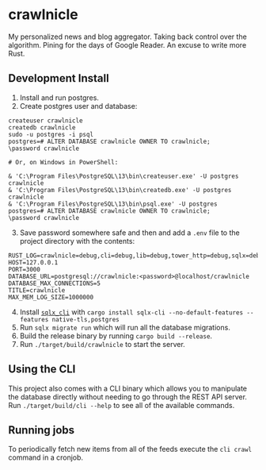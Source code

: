 # crawlnicle

My personalized news and blog aggregator. Taking back control over the
algorithm. Pining for the days of Google Reader. An excuse to write more Rust.

## Development Install

1. Install and run postgres.
2. Create postgres user and database:

```
createuser crawlnicle
createdb crawlnicle
sudo -u postgres -i psql
postgres=# ALTER DATABASE crawlnicle OWNER TO crawlnicle;
\password crawlnicle

# Or, on Windows in PowerShell:

& 'C:\Program Files\PostgreSQL\13\bin\createuser.exe' -U postgres crawlnicle
& 'C:\Program Files\PostgreSQL\13\bin\createdb.exe' -U postgres crawlnicle
& 'C:\Program Files\PostgreSQL\13\bin\psql.exe' -U postgres
postgres=# ALTER DATABASE crawlnicle OWNER TO crawlnicle;
\password crawlnicle
```

3. Save password somewhere safe and then and add a `.env` file to the project
   directory with the contents:

```
RUST_LOG=crawlnicle=debug,cli=debug,lib=debug,tower_http=debug,sqlx=debug
HOST=127.0.0.1
PORT=3000
DATABASE_URL=postgresql://crawlnicle:<password>@localhost/crawlnicle
DATABASE_MAX_CONNECTIONS=5
TITLE=crawlnicle
MAX_MEM_LOG_SIZE=1000000
```

4. Install
   [`sqlx_cli`](https://github.com/launchbadge/sqlx/tree/master/sqlx-cli) with
   `cargo install sqlx-cli --no-default-features --features native-tls,postgres`
5. Run `sqlx migrate run` which will run all the database migrations.
6. Build the release binary by running `cargo build --release`.
7. Run `./target/build/crawlnicle` to start the server.

## Using the CLI

This project also comes with a CLI binary which allows you to manipulate the
database directly without needing to go through the REST API server. Run
`./target/build/cli --help` to see all of the available commands.

## Running jobs

To periodically fetch new items from all of the feeds execute the `cli crawl`
command in a cronjob.

